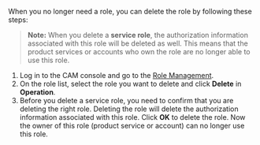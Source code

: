 When you no longer need a role, you can delete the role by following these steps:
>**Note:**
>When you delete a **service role**, the authorization information associated with this role will be deleted as well. This means that the product services or accounts who own the role are no longer able to use this role.


1. Log in to the CAM console and go to the [Role Management](https://intl.cloud.tencent.com/login).
2. On the role list, select the role you want to delete and click **Delete** in **Operation**. 
3. Before you delete a service role, you need to confirm that you are deleting the right role. Deleting the role will delete the authorization information associated with this role. Click **OK** to delete the role. Now the owner of this role (product service or account) can no longer use this role.  


